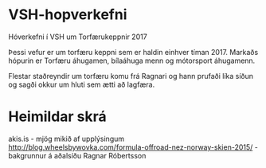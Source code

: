 # VSH-hopverkefni

Hóverkefni í VSH um Torfærukeppnir 2017

Þessi vefur er um torfæru keppni sem er haldin einhver tíman 2017.
Markaðs hópurin er Torfæru áhugamen, bílaáhuga menn og mótorsport áhugamenn.

Flestar staðreyndir um torfæru komu frá Ragnari og hann prufaði líka síðun og sagði okkur um hluti sem ætti að lagfæra.

# Heimildar skrá
akis.is - mjög mikið af upplýsingum
http://blog.wheelsbywovka.com/formula-offroad-nez-norway-skien-2015/ - bakgrunnur á aðalsíðu
Ragnar Róbertsson
